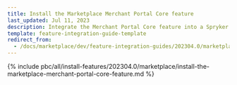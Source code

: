```yaml
---
title: Install the Marketplace Merchant Portal Core feature
last_updated: Jul 11, 2023
description: Integrate the Merchant Portal Core feature into a Spryker project.
template: feature-integration-guide-template
redirect_from:
  - /docs/marketplace/dev/feature-integration-guides/202304.0/marketplace-merchant-portal-core-feature-integration.html
---
```


{% include pbc/all/install-features/202304.0/marketplace/install-the-marketplace-merchant-portal-core-feature.md %} <!-- To edit, see /_includes/pbc/all/install-features/202304.0/marketplace/install-the-marketplace-merchant-portal-core-feature.md -->
